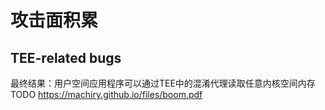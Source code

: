 # 攻击面积累


## TEE-related bugs

最终结果：用户空间应用程序可以通过TEE中的混淆代理读取任意内核空间内存
TODO https://machiry.github.io/files/boom.pdf